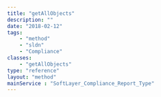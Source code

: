 ```yaml
---
title: "getAllObjects"
description: ""
date: "2018-02-12"
tags:
    - "method"
    - "sldn"
    - "Compliance"
classes:
    - "getAllObjects"
type: "reference"
layout: "method"
mainService : "SoftLayer_Compliance_Report_Type"
---
```

